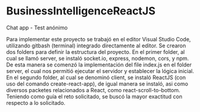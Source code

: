 # BusinessIntelligenceReactJS
Chat app - Test anónimo

Para implementar este proyecto se trabajó en el editor Visual Studio Code, utilizando gitbash (terminal) integrado directamente al editor.
Se crearon dos folders para definir la estructura del proyecto.
En el primer folder, al cual se llamó server, se instaló socket.io, express, nodemon, cors, y npm. De esta manera se comenzó la implementación
del file index.js en el folder server, el cual nos permitió ejecutar el servidor y establecer la lógica inicial.
En el segundo folder, al cual se denominó client, se instaló ReactJS (con uso del comando create-react-app), de igual manera
se instaló, asi como diversos packetes relacionados a React, como react-scroll-to-bottom. 
Teniendo como guía el reto solicitado, se buscó la mayor exactitud con respecto a lo solicitado.
